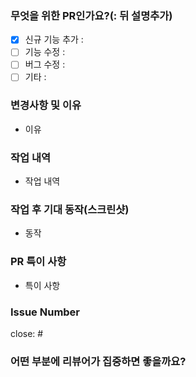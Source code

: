 ### 무엇을 위한 PR인가요?(: 뒤 설명추가)

- [x] 신규 기능 추가 :
- [ ] 기능 수정 :
- [ ] 버그 수정 :
- [ ] 기타 : 

### 변경사항 및 이유

- 이유

### 작업 내역

- 작업 내역 

### 작업 후 기대 동작(스크린샷)

- 동작 

### PR 특이 사항

- 특이 사항

### Issue Number 

close: #

### 어떤 부분에 리뷰어가 집중하면 좋을까요?


<!-- 좋은 pr 체크리스트 -->

<!-- 
- 무슨 이유로 코드를 변경했는지
- 어떤 위험이나 장애가 발견되었는지
- 어떤 부분에 리뷰어가 집중하면 좋을지
- 관련 스크린샷
- 테스트 계획 또는 완료 사항
-->

